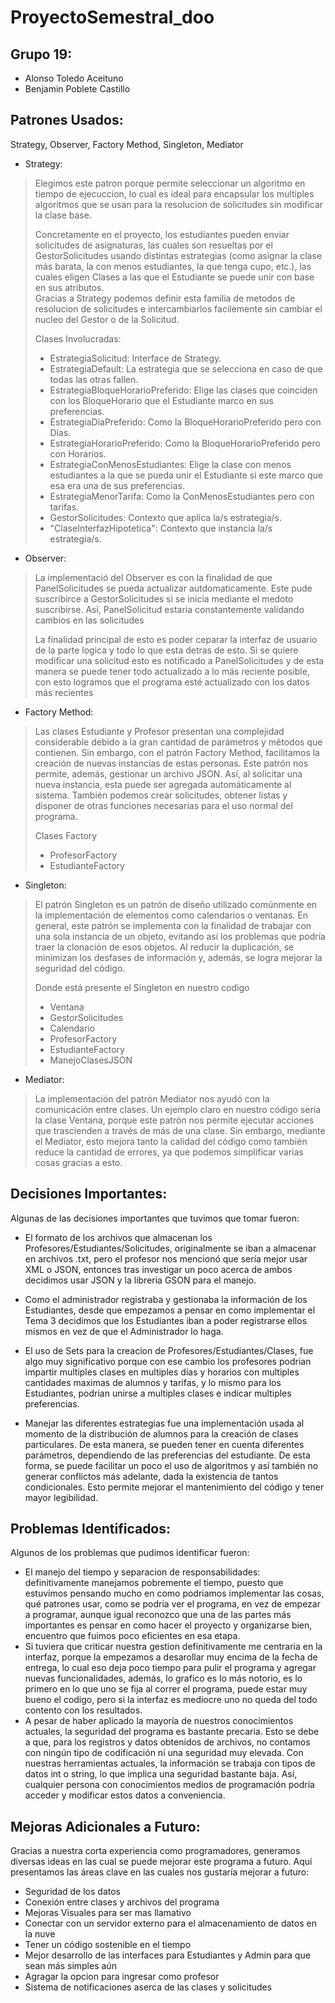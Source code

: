 # ProyectoSemestral_doo

## Grupo 19: 

- Alonso Toledo Aceituno
- Benjamin Poblete Castillo

## Patrones Usados: 
Strategy, Observer, Factory Method, Singleton, Mediator
 - Strategy:  
> Elegimos este patron porque permite seleccionar un algoritmo en tiempo de ejecuccion, 
> lo cual es ideal para encapsular los multiples algoritmos que se usan para la
> resolucion de solicitudes sin modificar la clase base.
> 
> Concretamente en el proyecto, los estudiantes pueden enviar solicitudes de asignaturas,
> las cuales son resueltas por el GestorSolicitudes usando distintas estrategias (como asignar
> la clase más barata, la con menos estudiantes, la que tenga cupo, etc.), las cuales eligen Clases a 
> las que el Estudiante se puede unir con base en sus atributos.  
> Gracias a Strategy podemos definir esta familia de metodos de resolucion de solicitudes
> e intercambiarlos facilemente sin cambiar el nucleo del Gestor o de la Solicitud.  
>   
> Clases Involucradas:
> - EstrategiaSolicitud: Interface de Strategy.
> - EstrategiaDefault: La estrategia que se selecciona en caso de que todas las otras fallen.
> - EstrategiaBloqueHorarioPreferido: Elige las clases que coinciden con los BloqueHorario que el Estudiante
> marco en sus preferencias.
> - EstrategiaDiaPreferido: Como la BloqueHorarioPreferido pero con Días.
> - EstrategiaHorarioPreferido: Como la BloqueHorarioPreferido pero con Horarios.
> - EstrategiaConMenosEstudiantes: Elige la clase con menos estudiantes a la que se pueda unir el Estudiante
> si este marco que esa era una de sus preferencias.
> - EstrategiaMenorTarifa: Como la ConMenosEstudiantes pero con tarifas.
> - GestorSolicitudes: Contexto que aplica la/s estrategia/s.
> - "ClaseInterfazHipotetica": Contexto que instancia la/s estrategia/s.

 - Observer:
> La implementació del Observer es con la finalidad de que PanelSolicitudes se pueda actualizar autdomaticamente.
Este pude suscribirce a GestorSolicitudes si se inicia mediante el medoto suscribirse. Así, PanelSolicitud estaria constantemente
validando cambios en las solicitudes
> 
> La finalidad principal de esto es poder ceparar la interfaz de usuario de la parte logica y todo lo que esta
detras de esto. Si se quiere modificar una solicitud esto es notificado a PanelSolicitudes y de esta manera
se puede tener todo actualizado a lo más reciente posible, con esto logramos que el programa esté actualizado
con los datos más recientes
- Factory Method:
> Las clases Estudiante y Profesor presentan una complejidad considerable debido a la gran cantidad de
parámetros y métodos que contienen. Sin embargo, con el patrón Factory Method, facilitamos la creación
de nuevas instancias de estas personas. 
> Este patrón nos permite, además, gestionar un archivo JSON. Así, al solicitar una nueva instancia, 
esta puede ser agregada automáticamente al sistema. También podemos crear solicitudes, obtener listas
y disponer de otras funciones necesarias para el uso normal del programa.
> 
>  Clases Factory
> - ProfesorFactory
> - EstudianteFactory
- Singleton:
> El patrón Singleton es un patrón de diseño utilizado comúnmente en la implementación de elementos
como calendarios o ventanas. En general, este patrón se implementa con la finalidad de trabajar con
una sola instancia de un objeto, evitando así los problemas que podría traer la clonación de esos objetos.
Al reducir la duplicación, se minimizan los desfases de información y, además, se logra mejorar la seguridad
del código.
> 
> Donde está presente el Singleton en nuestro codigo
> - Ventana
> - GestorSolicitudes
> - Calendario
> - ProfesorFactory
> - EstudianteFactory
> - ManejoClasesJSON
- Mediator:
> La implementación del patrón Mediator nos ayudó con la comunicación entre clases. Un ejemplo claro en
nuestro código sería la clase Ventana, porque este patrón nos permite ejecutar acciones que trascienden
a través de más de una clase. Sin embargo, mediante el Mediator, esto mejora tanto la calidad del código
como también reduce la cantidad de errores, ya que podemos simplificar varias cosas gracias a esto.

## Decisiones Importantes:
Algunas de las decisiones importantes que tuvimos que tomar fueron:  
- El formato de los archivos que almacenan los Profesores/Estudiantes/Solicitudes, originalmente 
se iban a almacenar en archivos .txt, pero el profesor nos mencionó que sería mejor usar XML o JSON,
entonces tras investigar un poco acerca de ambos decidimos usar JSON y la libreria GSON para el manejo.  
  

- Como el administrador registraba y gestionaba la información de los Estudiantes, desde que 
empezamos a pensar en como implementar el Tema 3 decidimos que los Estudiantes iban a poder registrarse 
ellos mismos en vez de que el Administrador lo haga.  


- El uso de Sets para la creacion de Profesores/Estudiantes/Clases, fue algo muy significativo porque con ese cambio los
profesores podrian impartir multiples clases en multiples días y horarios con multiples cantidades maximas de 
alumnos y tarifas, y lo mismo para los Estudiantes, podrian unirse a multiples clases e indicar multiples preferencias.

  
- Manejar las diferentes estrategias fue una implementación usada al momento de la distribución de alumnos para la
creación de clases particulares. De esta manera, se pueden tener en cuenta diferentes parámetros, dependiendo de 
las preferencias del estudiante. De esta forma, se puede facilitar un poco el uso de algoritmos y así también no
generar conflictos más adelante, dada la existencia de tantos condicionales. Esto permite mejorar el mantenimiento 
del código y tener mayor legibilidad.

## Problemas Identificados: 
Algunos de los problemas que pudimos identificar fueron:
- El manejo del tiempo y separacion de responsabilidades: definitivamente manejamos pobremente el tiempo, puesto que estuvimos pensando
mucho en como podriamos implementar las cosas, qué patrones usar, como se podria ver el programa, en vez de empezar a programar,
aunque igual reconozco que una de las partes más importantes es pensar en como hacer el proyecto y organizarse bien, encuentro
que fuimos poco eficientes en esa etapa.
- Si tuviera que criticar nuestra gestion definitivamente me centraria en la interfaz, porque
la empezamos a desarollar muy encima de la fecha de entrega, lo cual eso deja poco tiempo para pulir el programa
y agregar nuevas funcionalidades, además, lo grafico es lo más notorio, es lo primero en lo que uno se fija al correr
el programa, puede estar muy bueno el codigo, pero si la interfaz es mediocre uno no queda del todo contento con los resultados.
- A pesar de haber aplicado la mayoría de nuestros conocimientos actuales, la seguridad del programa es bastante precaria.
Esto se debe a que, para los registros y datos obtenidos de archivos, no contamos con ningún tipo de
codificación ni una seguridad muy elevada.
Con nuestras herramientas actuales, la información se trabaja con tipos de datos int o string,
lo que implica una seguridad bastante baja. Así, cualquier persona con conocimientos medios de
programación podría acceder y modificar estos datos a conveniencia.

## Mejoras Adicionales a Futuro: 
Gracias a nuestra corta experiencia como programadores, generamos diversas ideas en las cual se puede mejorar este programa a futuro. Aquí
presentamos las áreas clave en las cuales nos gustaría mejorar a futuro:
- Seguridad de los datos
- Conexión entre clases y archivos del programa
- Mejoras Visuales para ser mas llamativo
- Conectar con un servidor externo para el almacenamiento de datos en la nuve
- Tener un código sostenible en el tiempo
- Mejor desarrollo de las interfaces para Estudiantes y Admin para que sean más simples aún
- Agragar la opcion para ingresar como profesor
- Sistema de notificaciones aserca de las clases y solicitudes